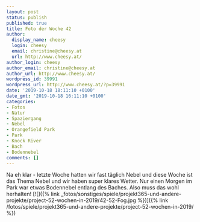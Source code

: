 ```yaml
---
layout: post
status: publish
published: true
title: Foto der Woche 42
author:
  display_name: cheesy
  login: cheesy
  email: christine@cheesy.at
  url: http://www.cheesy.at/
author_login: cheesy
author_email: christine@cheesy.at
author_url: http://www.cheesy.at/
wordpress_id: 39991
wordpress_url: http://www.cheesy.at/?p=39991
date: '2019-10-18 18:11:10 +0100'
date_gmt: '2019-10-18 16:11:10 +0100'
categories:
- Fotos
- Natur
- Spaziergang
- Nebel
- Orangefield Park
- Park
- Knock River
- Bach
- Bodennebel
comments: []
---
```

Na eh klar - letzte Woche hatten wir fast täglich Nebel und diese Woche ist das Thema Nebel und wir haben super klares Wetter. Nur einen Morgen im Park war etwas Bodennebel entlang des Baches. Also muss das wohl herhalten!
[![]({% link _fotos/sonstiges/spiele/projekt365-und-andere-projekte/project-52-wochen-in-2019/42-52-Fog.jpg %})]({% link /fotos/spiele/projekt365-und-andere-projekte/project-52-wochen-in-2019/ %})
